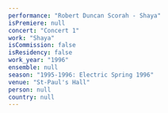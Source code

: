 ```yaml
---
performance: "Robert Duncan Scorah - Shaya"
isPremiere: null
concert: "Concert 1"
work: "Shaya"
isCommission: false
isResidency: false
work_year: "1996"
ensemble: null
season: "1995-1996: Electric Spring 1996"
venue: "St-Paul's Hall"
person: null
country: null
---
```


